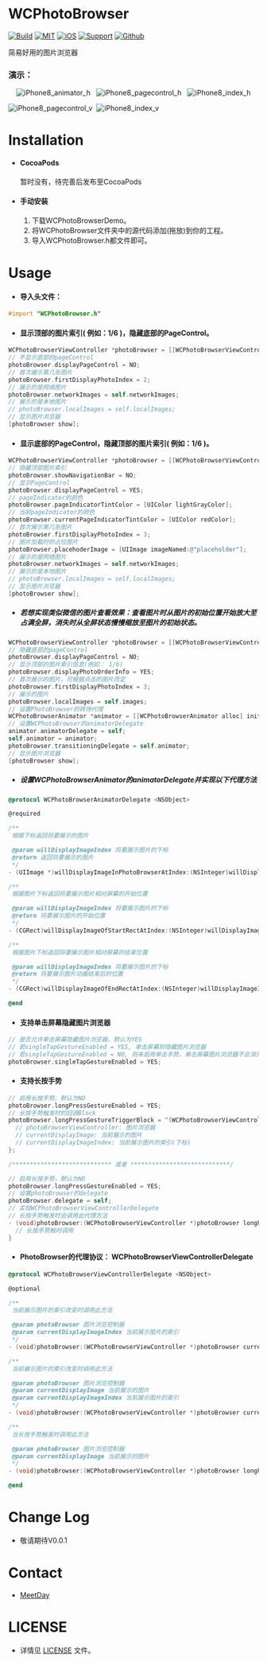 # WCPhotoBrowser

[![Build](https://img.shields.io/badge/build-passing-green.svg)]() [![MIT](https://img.shields.io/badge/License-MIT-blue.svg)]() [![iOS](https://img.shields.io/badge/platform-iOS-lightgrey.svg)]() [![Support](https://img.shields.io/badge/support-iOS%208%2B-blue.svg)]() [![Github](https://img.shields.io/badge/github-MeetDay-yellowgreen.svg)]()

简易好用的图片浏览器

### 演示：

<div align=center>

![iPhone8_animator_h](https://github.com/MeetDay/WCPhotoBrowser/blob/master/Assets/iPhone8_animator_v.gif)   ![iPhone8_pagecontrol_h](https://github.com/MeetDay/WCPhotoBrowser/blob/master/Assets/iPhone8_pagecontrol_v.gif)   ![iPhone8_index_h](https://github.com/MeetDay/WCPhotoBrowser/blob/master/Assets/iPhone8_index_v.gif)

</div>

![iPhone8_pagecontrol_v](https://github.com/MeetDay/WCPhotoBrowser/blob/master/Assets/iPhone8_pagecontrol_h.gif)  ![iPhone8_index_v](https://github.com/MeetDay/WCPhotoBrowser/blob/master/Assets/iPhone8_index_h.gif)

# Installation

- #### CocoaPods
  
  ​暂时没有，待完善后发布至CocoaPods


- #### 手动安装
  
  1. 下载WCPhotoBrowserDemo。
  2. 将WCPhotoBrowser文件夹中的源代码添加(拖放)到你的工程。
  3. 导入WCPhotoBrowser.h都文件即可。

# Usage

- #### 导入头文件：

``` objective-c
#import "WCPhotoBrowser.h"
```

- #### 显示顶部的图片索引( 例如：1/6 )，隐藏底部的PageControl。

``` objective-c
WCPhotoBrowserViewController *photoBrowser = [[WCPhotoBrowserViewController alloc] init];
// 不显示底部的pageControl
photoBrowser.displayPageControl = NO;
// 首次展示第几张图片
photoBrowser.firstDisplayPhotoIndex = 2;
// 展示的是网络图片
photoBrowser.networkImages = self.networkImages;
// 展示的是本地图片
// photoBrowser.localImages = self.localImages;
// 显示图片浏览器
[photoBrowser show];
```

- #### 显示底部的PageControl，隐藏顶部的图片索引( 例如：1/6 )。

``` objective-c
WCPhotoBrowserViewController *photoBrowser = [[WCPhotoBrowserViewController alloc] init];
// 隐藏顶部图片索引
photoBrowser.showNavigationBar = NO;
// 显示PageControl
photoBrowser.displayPageControl = YES;
// pageIndicator的颜色
photoBrowser.pageIndicatorTintColor = [UIColor lightGrayColor];
// 当前pageIndicator的颜色
photoBrowser.currentPageIndicatorTintColor = [UIColor redColor];
// 首次展示第几张图片
photoBrowser.firstDisplayPhotoIndex = 3;
// 图片加载时的占位图片
photoBrowser.placehoderImage = [UIImage imageNamed:@"placeholder"];
// 展示的是网络图片
photoBrowser.networkImages = self.networkImages;
// 展示的是本地图片
// photoBrowser.localImages = self.localImages;
// 显示图片浏览器
[photoBrowser show];
```

- ##### 若想实现类似微信的图片查看效果：查看图片时从图片的初始位置开始放大至占满全屏，消失时从全屏状态慢慢缩放至图片的初始状态。

``` objective-c
WCPhotoBrowserViewController *photoBrowser = [[WCPhotoBrowserViewController alloc] init];
// 隐藏底部的pageControl
photoBrowser.displayPageControl = NO;
// 显示顶部的图片索引信息(例如： 1/6)
photoBrowser.displayPhotoOrderInfo = YES;
// 首次展示的图片，可根据点击的图片而定
photoBrowser.firstDisplayPhotoIndex = 3;
// 展示的图片
photoBrowser.localImages = self.images;
// 设置PhotoBrowser的转场代理
WCPhotoBrowserAnimator *animator = [[WCPhotoBrowserAnimator alloc] init];
// 设置WCPhotoBrowser的animatorDelegate
animator.animatorDelegate = self;
self.animator = animator;
photoBrowser.transitioningDelegate = self.animator;
// 显示图片浏览器
[photoBrowser show];
```

- ##### 设置WCPhotoBrowserAnimator的animatorDelegate并实现以下代理方法

``` objective-c
@protocol WCPhotoBrowserAnimatorDelegate <NSObject>

@required

/**
 根据下标返回将要展示的图片

 @param willDisplayImageIndex 将要展示图片的下标
 @return 返回将要展示的图片
 */
- (UIImage *)willDisplayImageInPhotoBrowserAtIndex:(NSInteger)willDisplayImageIndex;

/**
 根据图片下标返回将要展示图片相对屏幕的开始位置

 @param willDisplayImageIndex 将要展示图片的下标
 @return 将要展示图片的开始位置
 */
- (CGRect)willDisplayImageOfStartRectAtIndex:(NSInteger)willDisplayImageIndex;

/**
 根据图片下标返回将要展示图片相对屏幕的结束位置

 @param willDisplayImageIndex 将要展示图片的下标
 @return 将要展示图片动画结束后的位置
 */
- (CGRect)willDisplayImageOfEndRectAtIndex:(NSInteger)willDisplayImageIndex;

@end
```

- #### 支持单击屏幕隐藏图片浏览器

``` objective-c
// 是否允许单击屏幕隐藏图片浏览器，默认为YES
// 若singleTapGestureEnabled = YES, 单击屏幕则隐藏图片浏览器
// 若singleTapGestureEnabled = NO, 则未启用单击手势，单击屏幕图片浏览器不会消失
photoBrowser.singleTapGestureEnabled = YES;
```

- #### 支持长按手势

``` objective-c
// 启用长按手势，默认为NO
photoBrowser.longPressGestureEnabled = YES;
// 长按手势触发时的回调Block
photoBrowser.longPressGestureTriggerBlock = ^(WCPhotoBrowserViewController *photoBrowserViewController, UIImage *currentDisplayImage, NSInteger currentDisplayImageIndex) {
  // photoBrowserViewController: 图片浏览器
  // currentDisplayImage: 当前展示的图片
  // currentDisplayImageIndex: 当前展示图片的索引(下标)
};

/**************************** 或者 ****************************/

// 启用长按手势，默认为NO
photoBrowser.longPressGestureEnabled = YES;
// 设置photoBrowser的delegate
photoBrowser.delegate = self;
// 实现WCPhotoBrowserViewControllerDelegate
// 长按手势触发时会调用此代理方法
- (void)photoBrowser:(WCPhotoBrowserViewController *)photoBrowser longPressGestureTriggerAtCurrentDisplayImage:(UIImage *)currentDisplayImage {
  // 长按手势触时调用
}
```

- #### PhotoBrowser的代理协议： WCPhotoBrowserViewControllerDelegate

``` objective-c
@protocol WCPhotoBrowserViewControllerDelegate <NSObject>

@optional

/**
 当前展示图片的索引改变时调用此方法

 @param photoBrowser 图片浏览控制器
 @param currentDisplayImageIndex 当前展示图片的索引
 */
- (void)photoBrowser:(WCPhotoBrowserViewController *)photoBrowser currentDisplayImageIndex:(NSInteger)currentDisplayImageIndex;

/**
 当前展示图片的索引改变时调用此方法

 @param photoBrowser 图片浏览控制器
 @param currentDisplayImage 当前展示的图片
 @param currentDisplayImageIndex 当前展示图片的索引
 */
- (void)photoBrowser:(WCPhotoBrowserViewController *)photoBrowser currentDisplayImage:(UIImage *)currentDisplayImage currentDisplayImageIndex:(NSInteger)currentDisplayImageIndex;

/**
 当长按手势触发时调用此方法

 @param photoBrowser 图片浏览控制器
 @param currentDisplayImage 当前展示的图片
 */
- (void)photoBrowser:(WCPhotoBrowserViewController *)photoBrowser longPressGestureTriggerAtCurrentDisplayImage:(UIImage *)currentDisplayImage;

@end
```



# Change Log

- 敬请期待V0.0.1

# Contact

- [MeetDay](https://github.com/MeetDay)

# LICENSE

- 详情见 [LICENSE](https://github.com/MeetDay/WCPhotoBrowser/blob/master/LICENSE) 文件。